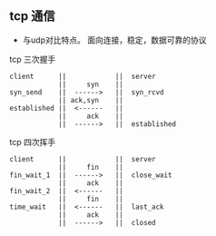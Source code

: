 ## tcp 通信
* 与udp对比特点。 面向连接，稳定，数据可靠的协议

tcp 三次握手

    client      ||            ||  server
                ||     syn    || 
    syn_send    ||  ------>   ||  syn_rcvd
                || ack,syn    || 
    established ||  <------   || 
                ||     ack    || 
                ||  ------>   ||  established


tcp 四次挥手 

    client      ||            ||  server
                ||     fin    || 
    fin_wait_1  ||  ------>   ||  close_wait
                ||     ack    || 
    fin_wait_2  ||  <------   || 
                ||     fin    || 
    time_wait   ||  <------   ||  last_ack
                ||     ack    || 
                ||  ------>   ||  closed


                